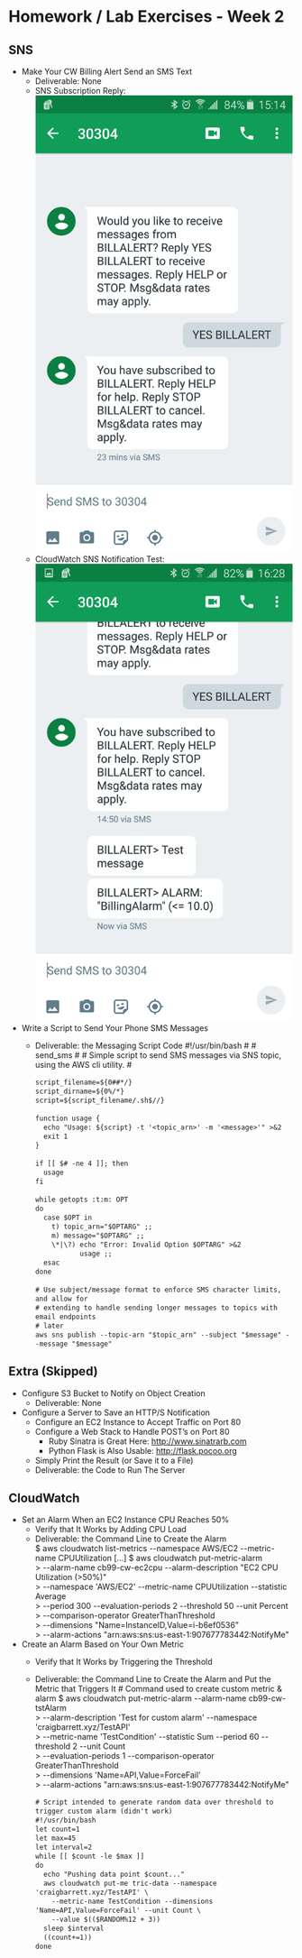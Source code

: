 # Homework / Lab Exercises - Week 2

## SNS

- Make Your CW Billing Alert Send an SMS Text
  - Deliverable: None
  - SNS Subscription Reply:
  ![SNS Subscription Reply](./aws_sms_subscription.jpg)
  - CloudWatch SNS Notification Test:
  ![SNS CloudWatch Notification](./aws_sms_cw_notification.png)
- Write a Script to Send Your Phone SMS Messages
  - Deliverable: the Messaging Script Code
        #!/usr/bin/bash
        #
        # send_sms
        #
        # Simple script to send SMS messages via SNS topic, using the AWS cli utility.
        #

        script_filename=${0##*/}
        script_dirname=${0%/*}
        script=${script_filename/.sh$//}

        function usage {
          echo "Usage: ${script} -t '<topic_arn>' -m '<message>'" >&2
          exit 1
        }

        if [[ $# -ne 4 ]]; then
          usage
        fi

        while getopts :t:m: OPT
        do
          case $OPT in
            t) topic_arn="$OPTARG" ;;
            m) message="$OPTARG" ;;
            \*|\?) echo "Error: Invalid Option $OPTARG" >&2
                   usage ;;
          esac
        done

        # Use subject/message format to enforce SMS character limits, and allow for
        # extending to handle sending longer messages to topics with email endpoints
        # later
        aws sns publish --topic-arn "$topic_arn" --subject "$message" --message "$message"


## Extra (Skipped)
- Configure S3 Bucket to Notify on Object Creation
  - Deliverable: None
- Configure a Server to Save an HTTP/S Notification
  - Configure an EC2 Instance to Accept Traffic on Port 80
  - Configure a Web Stack to Handle POST’s on Port 80
    - Ruby Sinatra is Great Here: http://www.sinatrarb.com
    - Python Flask is Also Usable: http://flask.pocoo.org
  - Simply Print the Result (or Save it to a File)
  - Deliverable: the Code to Run The Server

## CloudWatch

- Set an Alarm When an EC2 Instance CPU Reaches 50%
  - Verify that It Works by Adding CPU Load
  - Deliverable: the Command Line to Create the Alarm  
        $  aws cloudwatch list-metrics --namespace AWS/EC2 --metric-name CPUUtilization
        [...]
        $ aws cloudwatch put-metric-alarm \
        > --alarm-name cb99-cw-ec2cpu --alarm-description "EC2 CPU Utilization (>50%)" \
        > --namespace 'AWS/EC2' --metric-name CPUUtilization --statistic Average \
        > --period 300 --evaluation-periods 2 --threshold 50 --unit Percent \
        > --comparison-operator GreaterThanThreshold \
        > --dimensions "Name=InstanceID,Value=i-b6ef0536" \
        > --alarm-actions "arn:aws:sns:us-east-1:907677783442:NotifyMe"
- Create an Alarm Based on Your Own Metric
  - Verify that It Works by Triggering the Threshold
  - Deliverable: the Command Line to Create the Alarm and Put the Metric that Triggers It
        # Command used to create custom metric & alarm
        $ aws cloudwatch put-metric-alarm --alarm-name cb99-cw-tstAlarm \
        > --alarm-description 'Test for custom alarm' --namespace 'craigbarrett.xyz/TestAPI' \
        > --metric-name 'TestCondition' --statistic Sum --period 60 --threshold 2 --unit Count \
        > --evaluation-periods 1 --comparison-operator GreaterThanThreshold \
        > --dimensions 'Name=API,Value=ForceFail' \
        > --alarm-actions "arn:aws:sns:us-east-1:907677783442:NotifyMe"

        # Script intended to generate random data over threshold to trigger custom alarm (didn't work)
        #!/usr/bin/bash
        let count=1
        let max=45
        let interval=2
        while [[ $count -le $max ]]
        do
          echo "Pushing data point $count..."
          aws cloudwatch put-me tric-data --namespace 'craigbarrett.xyz/TestAPI' \
            --metric-name TestCondition --dimensions 'Name=API,Value=ForceFail' --unit Count \
            --value $(($RANDOM%12 + 3))
          sleep $interval
          ((count+=1))
        done
